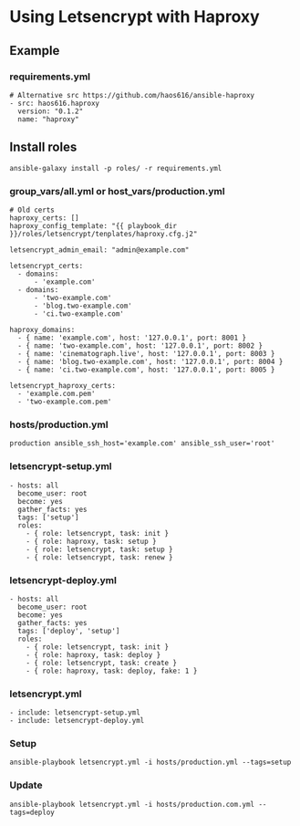 # Using Letsencrypt with Haproxy


## Example

### requirements.yml
```
# Alternative src https://github.com/haos616/ansible-haproxy
- src: haos616.haproxy
  version: "0.1.2"
  name: "haproxy"
```

## Install roles
```
ansible-galaxy install -p roles/ -r requirements.yml
```

### group_vars/all.yml or host_vars/production.yml
```
# Old certs
haproxy_certs: []
haproxy_config_template: "{{ playbook_dir }}/roles/letsencrypt/tenplates/haproxy.cfg.j2"

letsencrypt_admin_email: "admin@example.com"

letsencrypt_certs:
  - domains:
      - 'example.com'
  - domains:
      - 'two-example.com'
      - 'blog.two-example.com'
      - 'ci.two-example.com'

haproxy_domains:
  - { name: 'example.com', host: '127.0.0.1', port: 8001 }
  - { name: 'two-example.com', host: '127.0.0.1', port: 8002 }
  - { name: 'cinematograph.live', host: '127.0.0.1', port: 8003 }
  - { name: 'blog.two-example.com', host: '127.0.0.1', port: 8004 }
  - { name: 'ci.two-example.com', host: '127.0.0.1', port: 8005 }

letsencrypt_haproxy_certs:
  - 'example.com.pem'
  - 'two-example.com.pem'
```

### hosts/production.yml
```
production ansible_ssh_host='example.com' ansible_ssh_user='root'
```

### letsencrypt-setup.yml
```
- hosts: all
  become_user: root
  become: yes
  gather_facts: yes
  tags: ['setup']
  roles:
    - { role: letsencrypt, task: init }
    - { role: haproxy, task: setup }
    - { role: letsencrypt, task: setup }
    - { role: letsencrypt, task: renew }
```

### letsencrypt-deploy.yml
```
- hosts: all
  become_user: root
  become: yes
  gather_facts: yes
  tags: ['deploy', 'setup']
  roles:
    - { role: letsencrypt, task: init }
    - { role: haproxy, task: deploy }
    - { role: letsencrypt, task: create }
    - { role: haproxy, task: deploy, fake: 1 }
```

### letsencrypt.yml
```
- include: letsencrypt-setup.yml
- include: letsencrypt-deploy.yml
```

### Setup
```
ansible-playbook letsencrypt.yml -i hosts/production.yml --tags=setup
```

### Update
```
ansible-playbook letsencrypt.yml -i hosts/production.com.yml --tags=deploy
```